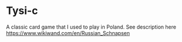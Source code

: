 # Tysi-c
A classic card game that I used to play in Poland. See description here https://www.wikiwand.com/en/Russian_Schnapsen
